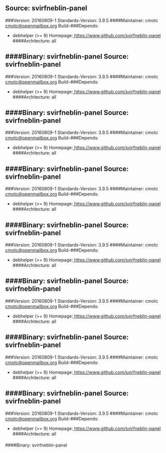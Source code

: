 Source: svirfneblin-panel 
------------- 

###Version: 20160809-1
Standards-Version: 3.9.5
####Maintainer: cmotc <cmotc@openmailbox.org>
Build-###Depends:
  * debhelper (>= 9)
Homepage:[ https://www.github.com/svirfneblin-panel ](https://www.github.com/svirfneblin-panel)
####Architecture: all
####
####Binary: svirfneblin-panel
Source: svirfneblin-panel 
------------- 

###Version: 20160809-1
Standards-Version: 3.9.5
####Maintainer: cmotc <cmotc@openmailbox.org>
Build-###Depends:
  * debhelper (>= 9)
Homepage:[ https://www.github.com/svirfneblin-panel ](https://www.github.com/svirfneblin-panel)
####Architecture: all
####
####Binary: svirfneblin-panel
Source: svirfneblin-panel 
------------- 

###Version: 20160809-1
Standards-Version: 3.9.5
####Maintainer: cmotc <cmotc@openmailbox.org>
Build-###Depends:
  * debhelper (>= 9)
Homepage:[ https://www.github.com/svirfneblin-panel ](https://www.github.com/svirfneblin-panel)
####Architecture: all
####
####Binary: svirfneblin-panel
Source: svirfneblin-panel 
------------- 

###Version: 20160809-1
Standards-Version: 3.9.5
####Maintainer: cmotc <cmotc@openmailbox.org>
Build-###Depends:
  * debhelper (>= 9)
Homepage:[ https://www.github.com/svirfneblin-panel ](https://www.github.com/svirfneblin-panel)
####Architecture: all
####
####Binary: svirfneblin-panel
Source: svirfneblin-panel 
------------- 

###Version: 20160809-1
Standards-Version: 3.9.5
####Maintainer: cmotc <cmotc@openmailbox.org>
Build-###Depends:
  * debhelper (>= 9)
Homepage:[ https://www.github.com/svirfneblin-panel ](https://www.github.com/svirfneblin-panel)
####Architecture: all
####
####Binary: svirfneblin-panel
Source: svirfneblin-panel 
------------- 

###Version: 20160809-1
Standards-Version: 3.9.5
####Maintainer: cmotc <cmotc@openmailbox.org>
Build-###Depends:
  * debhelper (>= 9)
Homepage:[ https://www.github.com/svirfneblin-panel ](https://www.github.com/svirfneblin-panel)
####Architecture: all
####
####Binary: svirfneblin-panel
Source: svirfneblin-panel 
------------- 

###Version: 20160809-1
Standards-Version: 3.9.5
####Maintainer: cmotc <cmotc@openmailbox.org>
Build-###Depends:
  * debhelper (>= 9)
Homepage:[ https://www.github.com/svirfneblin-panel ](https://www.github.com/svirfneblin-panel)
####Architecture: all
####
####Binary: svirfneblin-panel
Source: svirfneblin-panel 
------------- 

###Version: 20160809-1
Standards-Version: 3.9.5
####Maintainer: cmotc <cmotc@openmailbox.org>
Build-###Depends:
  * debhelper (>= 9)
Homepage:[ https://www.github.com/svirfneblin-panel ](https://www.github.com/svirfneblin-panel)
####Architecture: all
####
####Binary: svirfneblin-panel
